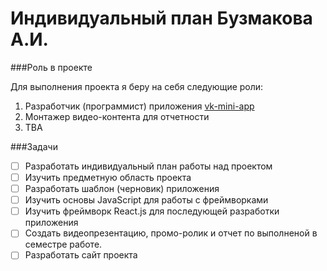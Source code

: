 # Индивидуальный план Бузмакова А.И.

###Роль в проекте

Для выполнения проекта я беру на себя следующие роли:
1) Разработчик (программист) приложения [vk-mini-app](https://github.com/k3k1488/vk-mini-app)
2) Монтажер видео-контента для отчетности
3) TBA

###Задачи
- [ ] Разработать индивидуальный план работы над проектом
- [ ] Изучить предметную область проекта
- [ ] Разработать шаблон (черновик) приложения
- [ ] Изучить основы JavaScript для работы с фреймворками
- [ ] Изучить фреймворк React.js для последующей разработки приложения
- [ ] Создать видеопрезентацию, промо-ролик и отчет по выполненой в семестре работе.
- [ ] Разработать сайт проекта
